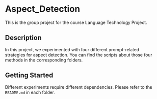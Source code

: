 # Aspect_Detection
This is the group project for the course Language Technology Project.

## Description

In this project, we experimented with four different prompt-related strategies for aspect detection. You can find the scripts about those four methods in the corresponding folders. 

## Getting Started

Different experiments require different dependencies. Please refer to the ```README.md``` in each folder. 


